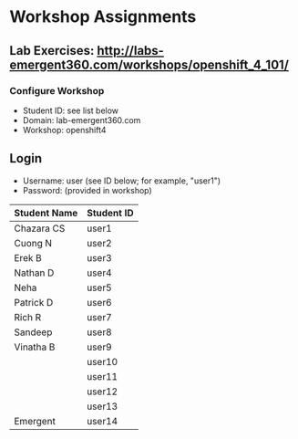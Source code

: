 # Workshop Assignments
## Lab Exercises: http://labs-emergent360.com/workshops/openshift_4_101/
### Configure Workshop
- Student ID: see list below
- Domain: lab-emergent360.com
- Workshop: openshift4

## Login
- Username: user<id> (see ID below; for example, "user1")
- Password: (provided in workshop)

|Student Name |Student ID|
|------------ | ---------------|
| Chazara CS	|	user1	|
|	Cuong N	|	user2	|
|	Erek B	|	user3	|
|	Nathan D	|	user4	|
| Neha	|	user5	|
|	Patrick D		|	user6	|
|	Rich R 	|	user7	|
|	Sandeep	|	user8	|
|	Vinatha B  |	user9	|
|		|	user10	|
|		|	user11	|
|		|	user12	|
|		|	user13	|
| Emergent | user14 |
